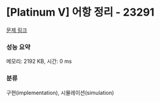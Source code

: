 # [Platinum V] 어항 정리 - 23291 

[문제 링크](https://www.acmicpc.net/problem/23291) 

### 성능 요약

메모리: 2192 KB, 시간: 0 ms

### 분류

구현(implementation), 시뮬레이션(simulation)

